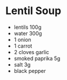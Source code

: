 # Lentil Soup

* lentils 100g
* water 300g
* 1 onion
* 1 carrot
* 2 cloves garlic
* smoked paprika 5g
* salt 3g
* black pepper
